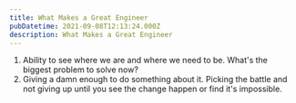 ```yaml
---
title: What Makes a Great Engineer
pubDatetime: 2021-09-08T12:13:24.000Z
description: What Makes a Great Engineer
---
```


1. Ability to see where we are and where we need to be. What's the biggest problem to solve now?
2. Giving a damn enough to do something about it. Picking the battle and not giving up until you see the change happen or find it's impossible.
